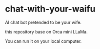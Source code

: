 # chat-with-your-waifu
AI chat bot pretended to be your wife.

this repository base on Orca mini LLaMa.

You can run it on your local computer. 

